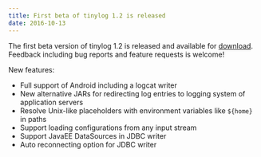 ```yaml
---
title: First beta of tinylog 1.2 is released
date: 2016-10-13
---
```


The first beta version of tinylog 1.2 is released and available for [download](download). Feedback including bug reports and feature requests is welcome!

New features:

* Full support of Android including a logcat writer
* New alternative JARs for redirecting log entries to logging system of application servers
* Resolve Unix-like placeholders with environment variables like `${home}` in paths
* Support loading configurations from any input stream
* Support JavaEE DataSources in JDBC writer
* Auto reconnecting option for JDBC writer
